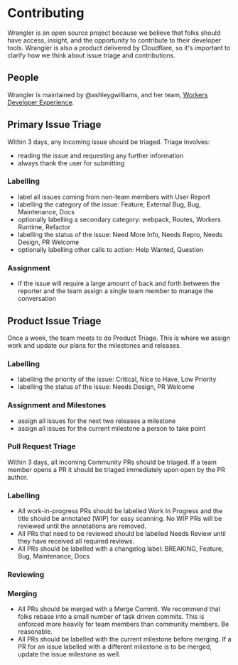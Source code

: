 # Contributing

Wrangler is an open source project because we believe that folks should have access, insight,
and the opportunity to contribute to their developer tools. Wrangler is also a product
delivered by Cloudflare, so it's important to clarify how we think about issue triage and
contributions.

## People

Wrangler is maintained by @ashleygwilliams, and her team, [Workers Developer Experience].

[Workers Developer Experience]: https://github.com/orgs/cloudflare/teams/workers-devexp

## Primary Issue Triage

Within 3 days, any incoming issue should be triaged. Triage involves:

- reading the issue and requesting any further information
- always thank the user for submitting

### Labelling

- label all issues coming from non-team members with User Report
- labelling the category of the issue: Feature, External Bug, Bug, Maintenance, Docs
- optionally labelling a secondary category: webpack, Routes, Workers Runtime, Refactor
- labelling the status of the issue: Need More Info, Needs Repro, Needs Design, PR Welcome
- optionally labelling other calls to action: Help Wanted, Question

### Assignment

- if the issue will require a large amount of back and forth between the reporter and the team
    assign a single team member to manage the conversation

## Product Issue Triage

Once a week, the team meets to do Product Triage. This is where we assign work and update
our plans for the milestones and releases.

### Labelling

- labelling the priority of the issue: Critical, Nice to Have, Low Priority
- labelling the status of the issue: Needs Design, PR Welcome

### Assignment and Milestones

- assign all issues for the next two releases a milestone
- assign all issues for the current milestone a person to take point

### Pull Request Triage

Within 3 days, all incoming Community PRs should be triaged. If a team member opens a PR it
should be triaged immediately upon open by the PR author.

### Labelling

- All work-in-progress PRs should be labelled Work In Progress and the title should be
    annotated [WIP] for easy scanning. No WIP PRs will be reviewed until the annotations
    are removed.
- All PRs that need to be reviewed should be labelled Needs Review until they have 
    received all required reviews.
- All PRs should be labelled with a changelog label: BREAKING, Feature, Bug, Maintenance, Docs

### Reviewing

### Merging

- All PRs should be merged with a Merge Commit. We recommend that folks rebase into a small
    number of task driven commits. This is enforced more heavily for team members than
    community members. Be reasonable.
- All PRs should be labelled with the current milestone before merging. If a PR for an issue
    labelled with a different milestone is to be merged, update the issue milestone as well.
